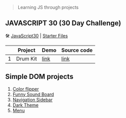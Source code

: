 > Learning JS through projects
## JAVASCRIPT 30 (30 Day Challenge)

🛠 [JavaScript30](https://javascript30.com/) | [Starter Files](https://github.com/wesbos/JavaScript30)

||Project|Demo|Source code|
|---|---|---|---|
|1|Drum Kit|[link](https://java-script-projects-psi.vercel.app/)|[link](https://github.com/Greeshma2903/JavaScript-projects/tree/main/01%20-%20JavaScript%20Drum%20Kit)|

## Simple DOM projects

1. [Color flipper](https://github.com/Greeshma2903/Colour-flipper-game)
2. [Funny Sound Board](https://github.com/Greeshma2903/Funny-Sound-Board)
3. [Navigation Sidebar](https://github.com/Greeshma2903/Navigation-Sidebar)
4. [Dark Theme](https://github.com/Greeshma2903/Dark-theme-toggle-button)
5. [Menu](https://github.com/Greeshma2903/JavaScript-projects/tree/main/menu-setup)

